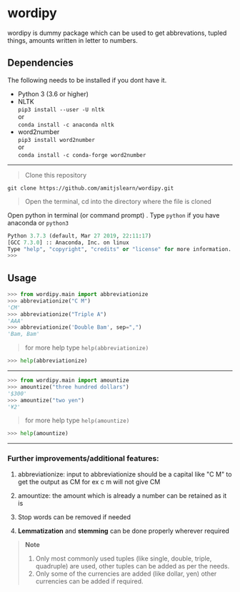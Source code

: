# **wordipy**
wordipy is dummy  package which can be used to get abbrevations, tupled things, amounts written in letter to numbers. 

## Dependencies

The following needs to be installed if you dont have it.
- Python 3 (3.6 or higher)
-  NLTK
    <br /> `pip3 install --user -U nltk`
	 <br />  or <br /> `conda install -c anaconda nltk`
- word2number
 <br />`pip3 install word2number`  <br /> or <br />
`conda install -c conda-forge word2number`
--------------------------------

>Clone this repository
```
git clone https://github.com/amitjslearn/wordipy.git
```
>Open the terminal, cd into the directory where the file is cloned

Open python in terminal (or command prompt)
. Type `python` if you have anaconda or `python3`
``` python
Python 3.7.3 (default, Mar 27 2019, 22:11:17) 
[GCC 7.3.0] :: Anaconda, Inc. on linux
Type "help", "copyright", "credits" or "license" for more information.
>>> 
```
## Usage
``` python
>>> from wordipy.main import abbreviationize
>>> abbreviationize("C M")
'CM'
>>> abbreviationize("Triple A")
'AAA'
>>> abbreviationize('Double Bam', sep=",")
'Bam, Bam'
```
>for more help type `help(abbreviationize)`
``` python
>>> help(abbreviationize)
```
----
``` python
>>> from wordipy.main import amountize
>>> amountize("three hundred dollars")
'$300'
>>> amountize("two yen")
'¥2'
```
>for more help type `help(amountize)`
``` python
>>> help(amountize)
```
---
### Further improvements/additional features:
1) abbreviationize: input to abbreviationize should be a capital like "C M" to get the output as CM 
for ex c m will not give CM

2) amountize: the amount which is already a number can be retained as it is
3) Stop words can be removed if needed
4) **Lemmatization** and **stemming** can be done properly wherever required

>**Note**    
>1) Only most commonly used tuples (like single, double, triple, quadruple) are used, other tuples can be added as per the needs.
>2) Only some of the currencies are added (like dollar, yen) other currencies can be added if required.

